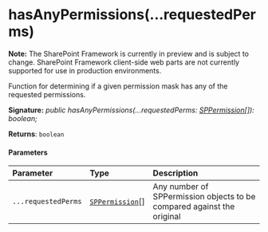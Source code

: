 # hasAnyPermissions(...requestedPerms)
**Note:** The SharePoint Framework is currently in preview and is subject to change. SharePoint Framework client-side web parts are not currently supported for use in production environments.



Function for determining if a given permission mask has any of the requested permissions.

**Signature:** _public hasAnyPermissions(...requestedPerms: [SPPermission](../sp-page-context/class/sppermission.md)[]): boolean;_

**Returns**: `boolean`





#### Parameters


| Parameter	   | Type    | Description |
|:-------------|:---------------|:------------|
| `...requestedPerms`    | [`SPPermission`](../sp-page-context/class/sppermission.md)[] | Any number of SPPermission objects to be compared against the original |


